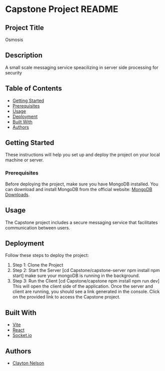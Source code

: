 # Capstone Project README

## Project Title

Osmosis

## Description

A small scale messaging service speacilizing in server side processing
for security

## Table of Contents

- [Getting Started](#getting-started)
- [Prerequisites](#prerequisites)
- [Usage](#usage)
- [Deployment](#deployment)
- [Built With](#built-with)
- [Authors](#authors)

## Getting Started

These instructions will help you set up and deploy the project on your local machine or server.

### Prerequisites

Before deploying the project, make sure you have MongoDB installed. You can download and install MongoDB from the official website: [MongoDB Downloads](https://www.mongodb.com/try/download).

## Usage

The Capstone project includes a secure messaging service that facilitates communication between users.

## Deployment

Follow these steps to deploy the project:

1. Step 1: Clone the Project
2. Step 2: Start the Server
   [cd Capstone/capstone-server
   npm install
   npm start]
   make sure your mongoDB is running in the background.
3. Step 3: Run the Client
   [cd Capstone/capstone
   npm install
   npm run dev]
   This will open the client side of the application. Once the server and client are running, you should see a link generated in the console. Click on the provided link to access the Capstone project.

## Built With

- [Vite](https://vitejs.dev/)
- [React](https://react.dev/)
- [Socket.io](https://socket.io/)

## Authors

- [Clayton Nelson](https://github.com/Clayton-Nelson)
